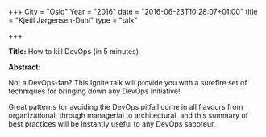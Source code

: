 +++
City = "Oslo"
Year = "2016"
date = "2016-06-23T10:28:07+01:00"
title = "Kjetil Jørgensen-Dahl"
type = "talk"

+++

<div class="span-15  ">
  <div class="span-15  last ">
  
  <p><strong>Title:</strong>
How to kill DevOps (in 5 minutes)
</p>

<p><strong>Abstract:</strong></p>

<p>Not a DevOps-fan? This Ignite talk will provide you with a surefire set of techniques for bringing down any DevOps initiative!</p>

<p>Great patterns for avoiding the DevOps pitfall come in all flavours from organizational, through managerial to architectural, and this summary of best practices will be instantly useful to any DevOps saboteur.</p>

  </div>
</div>

